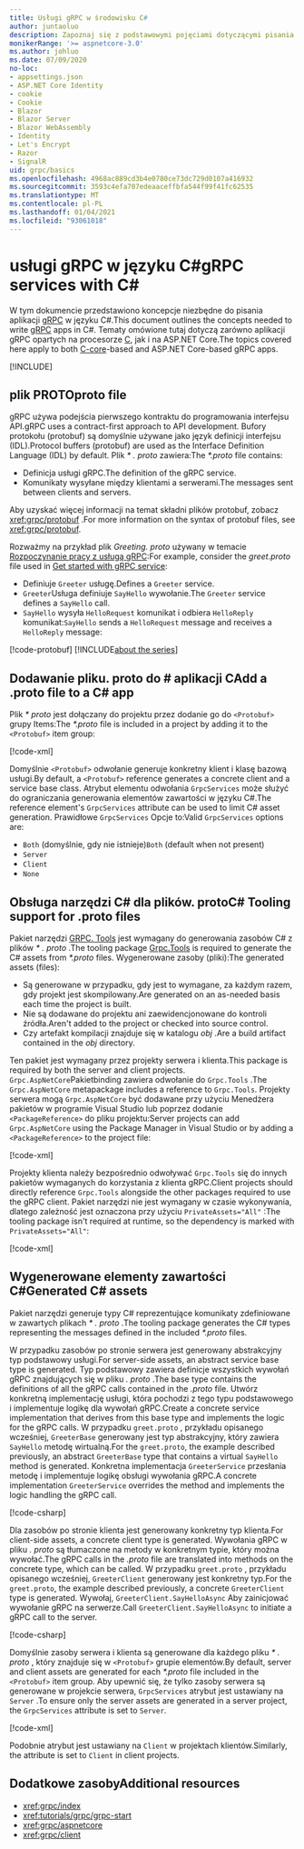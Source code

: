 ```yaml
---
title: Usługi gRPC w środowisku C#
author: juntaoluo
description: Zapoznaj się z podstawowymi pojęciami dotyczącymi pisania usług gRPC Services przy użyciu języka C#.
monikerRange: '>= aspnetcore-3.0'
ms.author: johluo
ms.date: 07/09/2020
no-loc:
- appsettings.json
- ASP.NET Core Identity
- cookie
- Cookie
- Blazor
- Blazor Server
- Blazor WebAssembly
- Identity
- Let's Encrypt
- Razor
- SignalR
uid: grpc/basics
ms.openlocfilehash: 4968ac889cd3b4e0780ce73dc729d0107a416932
ms.sourcegitcommit: 3593c4efa707edeaaceffbfa544f99f41fc62535
ms.translationtype: MT
ms.contentlocale: pl-PL
ms.lasthandoff: 01/04/2021
ms.locfileid: "93061018"
---
```

# <a name="grpc-services-with-c"></a><span data-ttu-id="28632-103">usługi gRPC w języku C\#</span><span class="sxs-lookup"><span data-stu-id="28632-103">gRPC services with C\#</span></span>

<span data-ttu-id="28632-104">W tym dokumencie przedstawiono koncepcje niezbędne do pisania aplikacji [gRPC](https://grpc.io/docs/guides/) w języku C#.</span><span class="sxs-lookup"><span data-stu-id="28632-104">This document outlines the concepts needed to write [gRPC](https://grpc.io/docs/guides/) apps in C#.</span></span> <span data-ttu-id="28632-105">Tematy omówione tutaj dotyczą zarówno aplikacji gRPC opartych na procesorze [C](https://grpc.io/blog/grpc-stacks), jak i na ASP.NET Core.</span><span class="sxs-lookup"><span data-stu-id="28632-105">The topics covered here apply to both [C-core](https://grpc.io/blog/grpc-stacks)-based and ASP.NET Core-based gRPC apps.</span></span>

[!INCLUDE[](~/includes/gRPCazure.md)]

## <a name="proto-file"></a><span data-ttu-id="28632-106">plik PROTO</span><span class="sxs-lookup"><span data-stu-id="28632-106">proto file</span></span>

<span data-ttu-id="28632-107">gRPC używa podejścia pierwszego kontraktu do programowania interfejsu API.</span><span class="sxs-lookup"><span data-stu-id="28632-107">gRPC uses a contract-first approach to API development.</span></span> <span data-ttu-id="28632-108">Bufory protokołu (protobuf) są domyślnie używane jako język definicji interfejsu (IDL).</span><span class="sxs-lookup"><span data-stu-id="28632-108">Protocol buffers (protobuf) are used as the Interface Definition Language (IDL) by default.</span></span> <span data-ttu-id="28632-109">Plik *\* . proto* zawiera:</span><span class="sxs-lookup"><span data-stu-id="28632-109">The *\*.proto* file contains:</span></span>

* <span data-ttu-id="28632-110">Definicja usługi gRPC.</span><span class="sxs-lookup"><span data-stu-id="28632-110">The definition of the gRPC service.</span></span>
* <span data-ttu-id="28632-111">Komunikaty wysyłane między klientami a serwerami.</span><span class="sxs-lookup"><span data-stu-id="28632-111">The messages sent between clients and servers.</span></span>

<span data-ttu-id="28632-112">Aby uzyskać więcej informacji na temat składni plików protobuf, zobacz <xref:grpc/protobuf> .</span><span class="sxs-lookup"><span data-stu-id="28632-112">For more information on the syntax of protobuf files, see <xref:grpc/protobuf>.</span></span>

<span data-ttu-id="28632-113">Rozważmy na przykład plik *Greeting. proto* używany w temacie [Rozpoczynanie pracy z usługą gRPC](xref:tutorials/grpc/grpc-start):</span><span class="sxs-lookup"><span data-stu-id="28632-113">For example, consider the *greet.proto* file used in [Get started with gRPC service](xref:tutorials/grpc/grpc-start):</span></span>

* <span data-ttu-id="28632-114">Definiuje `Greeter` usługę.</span><span class="sxs-lookup"><span data-stu-id="28632-114">Defines a `Greeter` service.</span></span>
* <span data-ttu-id="28632-115">`Greeter`Usługa definiuje `SayHello` wywołanie.</span><span class="sxs-lookup"><span data-stu-id="28632-115">The `Greeter` service defines a `SayHello` call.</span></span>
* <span data-ttu-id="28632-116">`SayHello` wysyła `HelloRequest` komunikat i odbiera `HelloReply` komunikat:</span><span class="sxs-lookup"><span data-stu-id="28632-116">`SayHello` sends a `HelloRequest` message and receives a `HelloReply` message:</span></span>

[!code-protobuf[](~/tutorials/grpc/grpc-start/sample/GrpcGreeter/Protos/greet.proto)]
[!INCLUDE[about the series](~/includes/code-comments-loc.md)]

## <a name="add-a-proto-file-to-a-c-app"></a><span data-ttu-id="28632-117">Dodawanie pliku. proto do \# aplikacji C</span><span class="sxs-lookup"><span data-stu-id="28632-117">Add a .proto file to a C\# app</span></span>

<span data-ttu-id="28632-118">Plik *\* proto* jest dołączany do projektu przez dodanie go do `<Protobuf>` grupy Items:</span><span class="sxs-lookup"><span data-stu-id="28632-118">The *\*.proto* file is included in a project by adding it to the `<Protobuf>` item group:</span></span>

[!code-xml[](~/tutorials/grpc/grpc-start/sample/GrpcGreeter/GrpcGreeter.csproj?highlight=2&range=7-9)]

<span data-ttu-id="28632-119">Domyślnie `<Protobuf>` odwołanie generuje konkretny klient i klasę bazową usługi.</span><span class="sxs-lookup"><span data-stu-id="28632-119">By default, a `<Protobuf>` reference generates a concrete client and a service base class.</span></span> <span data-ttu-id="28632-120">Atrybut elementu odwołania `GrpcServices` może służyć do ograniczania generowania elementów zawartości w języku C#.</span><span class="sxs-lookup"><span data-stu-id="28632-120">The reference element's `GrpcServices` attribute can be used to limit C# asset generation.</span></span> <span data-ttu-id="28632-121">Prawidłowe `GrpcServices` Opcje to:</span><span class="sxs-lookup"><span data-stu-id="28632-121">Valid `GrpcServices` options are:</span></span>

* <span data-ttu-id="28632-122">`Both` (domyślnie, gdy nie istnieje)</span><span class="sxs-lookup"><span data-stu-id="28632-122">`Both` (default when not present)</span></span>
* `Server`
* `Client`
* `None`

## <a name="c-tooling-support-for-proto-files"></a><span data-ttu-id="28632-123">Obsługa narzędzi C# dla plików. proto</span><span class="sxs-lookup"><span data-stu-id="28632-123">C# Tooling support for .proto files</span></span>

<span data-ttu-id="28632-124">Pakiet narzędzi [GRPC. Tools](https://www.nuget.org/packages/Grpc.Tools/) jest wymagany do generowania zasobów C# z plików *\* . proto* .</span><span class="sxs-lookup"><span data-stu-id="28632-124">The tooling package [Grpc.Tools](https://www.nuget.org/packages/Grpc.Tools/) is required to generate the C# assets from *\*.proto* files.</span></span> <span data-ttu-id="28632-125">Wygenerowane zasoby (pliki):</span><span class="sxs-lookup"><span data-stu-id="28632-125">The generated assets (files):</span></span>

* <span data-ttu-id="28632-126">Są generowane w przypadku, gdy jest to wymagane, za każdym razem, gdy projekt jest skompilowany.</span><span class="sxs-lookup"><span data-stu-id="28632-126">Are generated on an as-needed basis each time the project is built.</span></span>
* <span data-ttu-id="28632-127">Nie są dodawane do projektu ani zaewidencjonowane do kontroli źródła.</span><span class="sxs-lookup"><span data-stu-id="28632-127">Aren't added to the project or checked into source control.</span></span>
* <span data-ttu-id="28632-128">Czy artefakt kompilacji znajduje się w katalogu *obj* .</span><span class="sxs-lookup"><span data-stu-id="28632-128">Are a build artifact contained in the *obj* directory.</span></span>

<span data-ttu-id="28632-129">Ten pakiet jest wymagany przez projekty serwera i klienta.</span><span class="sxs-lookup"><span data-stu-id="28632-129">This package is required by both the server and client projects.</span></span> <span data-ttu-id="28632-130">`Grpc.AspNetCore`Pakietbinding zawiera odwołanie do `Grpc.Tools` .</span><span class="sxs-lookup"><span data-stu-id="28632-130">The `Grpc.AspNetCore` metapackage includes a reference to `Grpc.Tools`.</span></span> <span data-ttu-id="28632-131">Projekty serwera mogą `Grpc.AspNetCore` być dodawane przy użyciu Menedżera pakietów w programie Visual Studio lub poprzez dodanie `<PackageReference>` do pliku projektu:</span><span class="sxs-lookup"><span data-stu-id="28632-131">Server projects can add `Grpc.AspNetCore` using the Package Manager in Visual Studio or by adding a `<PackageReference>` to the project file:</span></span>

[!code-xml[](~/tutorials/grpc/grpc-start/sample/GrpcGreeter/GrpcGreeter.csproj?highlight=1&range=12)]

<span data-ttu-id="28632-132">Projekty klienta należy bezpośrednio odwoływać `Grpc.Tools` się do innych pakietów wymaganych do korzystania z klienta gRPC.</span><span class="sxs-lookup"><span data-stu-id="28632-132">Client projects should directly reference `Grpc.Tools` alongside the other packages required to use the gRPC client.</span></span> <span data-ttu-id="28632-133">Pakiet narzędzi nie jest wymagany w czasie wykonywania, dlatego zależność jest oznaczona przy użyciu `PrivateAssets="All"` :</span><span class="sxs-lookup"><span data-stu-id="28632-133">The tooling package isn't required at runtime, so the dependency is marked with `PrivateAssets="All"`:</span></span>

[!code-xml[](~/tutorials/grpc/grpc-start/sample/GrpcGreeterClient/GrpcGreeterClient.csproj?highlight=3&range=9-11)]

## <a name="generated-c-assets"></a><span data-ttu-id="28632-134">Wygenerowane elementy zawartości C#</span><span class="sxs-lookup"><span data-stu-id="28632-134">Generated C# assets</span></span>

<span data-ttu-id="28632-135">Pakiet narzędzi generuje typy C# reprezentujące komunikaty zdefiniowane w zawartych plikach *\* . proto* .</span><span class="sxs-lookup"><span data-stu-id="28632-135">The tooling package generates the C# types representing the messages defined in the included *\*.proto* files.</span></span>

<span data-ttu-id="28632-136">W przypadku zasobów po stronie serwera jest generowany abstrakcyjny typ podstawowy usługi.</span><span class="sxs-lookup"><span data-stu-id="28632-136">For server-side assets, an abstract service base type is generated.</span></span> <span data-ttu-id="28632-137">Typ podstawowy zawiera definicje wszystkich wywołań gRPC znajdujących się w pliku *. proto* .</span><span class="sxs-lookup"><span data-stu-id="28632-137">The base type contains the definitions of all the gRPC calls contained in the *.proto* file.</span></span> <span data-ttu-id="28632-138">Utwórz konkretną implementację usługi, która pochodzi z tego typu podstawowego i implementuje logikę dla wywołań gRPC.</span><span class="sxs-lookup"><span data-stu-id="28632-138">Create a concrete service implementation that derives from this base type and implements the logic for the gRPC calls.</span></span> <span data-ttu-id="28632-139">W przypadku `greet.proto` , przykładu opisanego wcześniej, `GreeterBase` generowany jest typ abstrakcyjny, który zawiera `SayHello` metodę wirtualną.</span><span class="sxs-lookup"><span data-stu-id="28632-139">For the `greet.proto`, the example described previously, an abstract `GreeterBase` type that contains a virtual `SayHello` method is generated.</span></span> <span data-ttu-id="28632-140">Konkretna implementacja `GreeterService` przesłania metodę i implementuje logikę obsługi wywołania gRPC.</span><span class="sxs-lookup"><span data-stu-id="28632-140">A concrete implementation `GreeterService` overrides the method and implements the logic handling the gRPC call.</span></span>

[!code-csharp[](~/tutorials/grpc/grpc-start/sample/GrpcGreeter/Services/GreeterService.cs?name=snippet)]

<span data-ttu-id="28632-141">Dla zasobów po stronie klienta jest generowany konkretny typ klienta.</span><span class="sxs-lookup"><span data-stu-id="28632-141">For client-side assets, a concrete client type is generated.</span></span> <span data-ttu-id="28632-142">Wywołania gRPC w pliku *. proto* są tłumaczone na metody w konkretnym typie, który można wywołać.</span><span class="sxs-lookup"><span data-stu-id="28632-142">The gRPC calls in the *.proto* file are translated into methods on the concrete type, which can be called.</span></span> <span data-ttu-id="28632-143">W przypadku `greet.proto` , przykładu opisanego wcześniej, `GreeterClient` generowany jest konkretny typ.</span><span class="sxs-lookup"><span data-stu-id="28632-143">For the `greet.proto`, the example described previously, a concrete `GreeterClient` type is generated.</span></span> <span data-ttu-id="28632-144">Wywołaj, `GreeterClient.SayHelloAsync` Aby zainicjować wywołanie gRPC na serwerze.</span><span class="sxs-lookup"><span data-stu-id="28632-144">Call `GreeterClient.SayHelloAsync` to initiate a gRPC call to the server.</span></span>

[!code-csharp[](~/tutorials/grpc/grpc-start/sample/GrpcGreeterClient/Program.cs?name=snippet)]

<span data-ttu-id="28632-145">Domyślnie zasoby serwera i klienta są generowane dla każdego pliku *\* . proto* , który znajduje się w `<Protobuf>` grupie elementów.</span><span class="sxs-lookup"><span data-stu-id="28632-145">By default, server and client assets are generated for each *\*.proto* file included in the `<Protobuf>` item group.</span></span> <span data-ttu-id="28632-146">Aby upewnić się, że tylko zasoby serwera są generowane w projekcie serwera, `GrpcServices` atrybut jest ustawiany na `Server` .</span><span class="sxs-lookup"><span data-stu-id="28632-146">To ensure only the server assets are generated in a server project, the `GrpcServices` attribute is set to `Server`.</span></span>

[!code-xml[](~/tutorials/grpc/grpc-start/sample/GrpcGreeter/GrpcGreeter.csproj?highlight=2&range=7-9)]

<span data-ttu-id="28632-147">Podobnie atrybut jest ustawiany na `Client` w projektach klientów.</span><span class="sxs-lookup"><span data-stu-id="28632-147">Similarly, the attribute is set to `Client` in client projects.</span></span>

## <a name="additional-resources"></a><span data-ttu-id="28632-148">Dodatkowe zasoby</span><span class="sxs-lookup"><span data-stu-id="28632-148">Additional resources</span></span>

* <xref:grpc/index>
* <xref:tutorials/grpc/grpc-start>
* <xref:grpc/aspnetcore>
* <xref:grpc/client>
